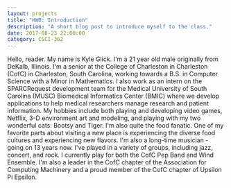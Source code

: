 ```yaml
---
layout: projects
title: "HW0: Introduction"
description: "A short blog post to introduce myself to the class."
date: 2017-08-23 22:00:00
category: CSCI-362
---
```


Hello, reader. My name is Kyle Glick. I'm a 21 year old male originally from DeKalb, Illinois. I'm a senior at the College of Charleston in Charleston (CofC) in Charleston, South Carolina, working towards a B.S. in Computer Science with a Minor in Mathematics. I also work as an intern on the SPARCRequest development team for the Medical University of South Carolina (MUSC) Biomedical Informatics Center (BMIC) where we develop applications to help medical researchers manage research and patient information. My hobbies include both playing and developing video games, Netflix, 3-D environment art and modeling, and playing with my two wonderful cats: Bootsy and Tiger. I'm also quite the food fanatic. One of my favorite parts about visiting a new place is experiencing the diverse food cultures and experiencing new flavors. I'm also a long-time musician - going on 13 years now. I've played in a variety of groups, including jazz, concert, and rock. I currently play for both the CofC Pep Band and Wind Ensemble. I'm also a leader in the CofC chapter of the Association for Computing Machinery and a proud member of the CofC chapter of Upsilon Pi Epsilon.
